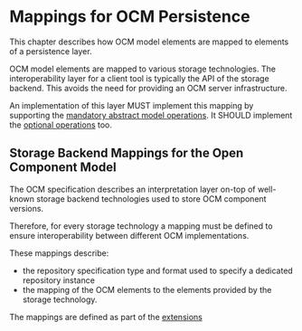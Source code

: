 # Mappings for OCM Persistence

This chapter describes how OCM model elements are mapped to elements of a persistence layer.

OCM model elements are mapped to various storage technologies. The interoperability layer for a client tool is typically the API of the storage backend. This avoids the need for providing an OCM server infrastructure.

An implementation of this layer MUST implement this mapping by supporting the [mandatory abstract model operations](./01-operations#mandatory-operations). It SHOULD implement the [optional operations](./01-operations#optional-operations) too.

## Storage Backend Mappings for the Open Component Model

The OCM specification describes an interpretation layer on-top of well-known storage backend technologies used to store OCM component versions.

Therefore, for every storage technology a mapping must be defined to ensure interoperability between different OCM implementations.

These mappings describe:

- the repository specification type and format used to specify a dedicated repository instance
- the mapping of the OCM elements to the elements provided by the storage technology.

The mappings are defined as part of the [extensions](../04-extensions/03-storage-backends/README.md)
